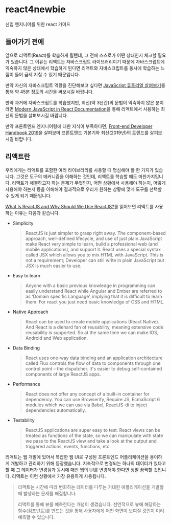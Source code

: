 # react4newbie

신입 엔지니어를 위한 react 가이드

## 들어가기 전에

앞으로 리액트(React)를 학습하게 될텐데, 그 전에 스스로가 어떤 상태인지 체크할 필요가 있습니다. 그 이유는 리액트는 자바스크립트 라이브러리이기 때문에 자바스크립트에 익숙하지 않은 상태에서 학습하게 된다면 리액트와 자바스크립트를 동시에 학습하는 느낌이 들어 금세 지칠 수 있기 때문입니다.

만약 자신의 자바스크립트 역량을 진단해보고 싶다면 [JavaScript 튜토리얼 살펴보기](https://developer.mozilla.org/ko/docs/A_re-introduction_to_JavaScript)를 통해 약 45분 정도의 시간을 써보시길 바랍니다.

만약 과거에 자바스크립트를 학습했지만, 최신(약 3년간)의 문법이 익숙하지 않은 분이라면 [Modern JavaScript in React Documentation](https://gist.github.com/gaearon/683e676101005de0add59e8bb345340c)을 통해 리액트에서 사용하는 최신의 문법을 살펴보시길 바랍니다.

만약 프론트엔드 엔지니어링에 대한 지식이 부족하다면, [Front-end Developer Handbook 2019](https://frontendmasters.com/books/front-end-handbook/2019)을 살펴보며 프론트엔드 기본기와 최신(2019년)의 트랜드를 살펴보시길 바랍니다.

## 리액트란

우리에게는 리액트를 포함한 여러 라이브러리를 사용할 때 명심해야 할 한 가지가 있습니다. 그것은 도구의 메커니즘을 이해하는 것인데, 리액트를 학습할 때도 마찬가지입니다. 리액트가 해결하고자 하는 문제가 무엇인지, 어떤 상황에서 사용해야 하는지, 어떻게 사용해야 하는지 등을 이해해야 결과적으로 우리가 원하는 상황에 맞게 도구를 선택할 수 있게 되기 때문입니다.

[What Is ReactJS and Why Should We Use ReactJS?](https://www.c-sharpcorner.com/article/what-and-why-reactjs/)를 읽어보면 리액트를 사용하는 이유는 다음과 같습니다.

- Simplicity
  > ReactJS is just simpler to grasp right away. The component-based approach, well-defined lifecycle, and use of just plain JavaScript make React very simple to learn, build a professional web (and mobile applications), and support it. React uses a special syntax called JSX which allows you to mix HTML with JavaScript. This is not a requirement; Developer can still write in plain JavaScript but JSX is much easier to use.
- Easy to learn
  > Anyone with a basic previous knowledge in programming can easily understand React while Angular and Ember are referred to as ‘Domain specific Language’, implying that it is difficult to learn them. For react you just need basic knowledge of CSS and HTML.
- Native Approach
  > React can be used to create mobile applications (React Native). And React is a diehard fan of reusability, meaning extensive code reusability is supported. So at the same time we can make IOS, Android and Web application.
- Data Binding
  > React uses one-way data binding and an application architecture called Flux controls the flow of data to components through one control point – the dispatcher. It's easier to debug self-contained components of large ReactJS apps.
- Performance
  > React does not offer any concept of a built-in container for dependency. You can use Browserify, Require JS, EcmaScript 6 modules which we can use via Babel, ReactJS-di to inject dependencies automatically.
- Testability
  > ReactJS applications are super easy to test. React views can be treated as functions of the state, so we can manipulate with state we pass to the ReactJS view and take a look at the output and triggered actions, events, functions, etc.

리액트는 웹 개발에 있어서 복잡한 웹 UI로 구성된 프론트엔드 어플리케이션을 용이하게 개발하고 관리하기 위해 등장했습니다. 지속적으로 변경되는 하나의 데이터가 있다고 할 때 그 데이터가 변경됨과 동시에 매번 웹의 UI를 변경해야 한다면 정말 끔찍할 것입니다. 리액트는 이런 상황에서 가장 유용하게 사용됩니다.

> 리액트는 시간에 따라 변화하는 데이터를 다루는 거대한 애플리케이션을 개발할 때 발생하는 문제를 해결합니다.
>
> 리액트를 통해 뷰를 예측한다는 개념이 생겼습니다. 선언적으로 뷰에 해당하는 함수(컴포넌트)를 만드는 것을 통해 사용자에게 어떤 화면이 보여질 것인지 미리 예측할 수 있습니다.

